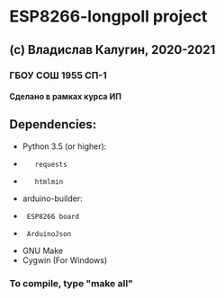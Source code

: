 # ESP8266-longpoll project
## (c) Владислав Калугин, 2020-2021
### ГБОУ СОШ 1955 СП-1
#### Сделано в рамках курса ИП

## Dependencies:
*    Python 3.5 (or higher):
 *        requests
 *        htmlmin
    
*    arduino-builder:
 *      ESP8266 board
 *      ArduinoJson

*    GNU Make
*    Cygwin (For Windows)

### To compile, type "make all"